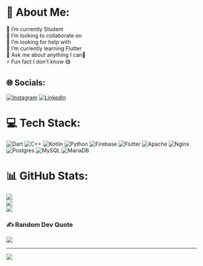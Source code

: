 # 💫 About Me:
🔭 I’m currently Student <br>👯 I’m looking to collaborate on<br>🤝 I’m looking for help with<br>🌱 I’m currently learning Flutter<br>💬 Ask me about anything I can🤗<br>⚡ Fun fact I don't know 😅


## 🌐 Socials:
[![Instagram](https://img.shields.io/badge/Instagram-%23E4405F.svg?logo=Instagram&logoColor=white)](https://instagram.com/anggerraka06) [![LinkedIn](https://img.shields.io/badge/LinkedIn-%230077B5.svg?logo=linkedin&logoColor=white)](https://www.linkedin.com/in/angger-raka-sanjaya-12bb7b253/) 

# 💻 Tech Stack:
![Dart](https://img.shields.io/badge/dart-%230175C2.svg?style=flat-square&logo=dart&logoColor=white) ![C++](https://img.shields.io/badge/c++-%2300599C.svg?style=flat-square&logo=c%2B%2B&logoColor=white) ![Kotlin](https://img.shields.io/badge/kotlin-%230095D5.svg?style=flat-square&logo=kotlin&logoColor=white) ![Python](https://img.shields.io/badge/python-3670A0?style=flat-square&logo=python&logoColor=ffdd54) ![Firebase](https://img.shields.io/badge/firebase-%23039BE5.svg?style=flat-square&logo=firebase) ![Flutter](https://img.shields.io/badge/Flutter-%2302569B.svg?style=flat-square&logo=Flutter&logoColor=white) ![Apache](https://img.shields.io/badge/apache-%23D42029.svg?style=flat-square&logo=apache&logoColor=white) ![Nginx](https://img.shields.io/badge/nginx-%23009639.svg?style=flat-square&logo=nginx&logoColor=white) ![Postgres](https://img.shields.io/badge/postgres-%23316192.svg?style=flat-square&logo=postgresql&logoColor=white) ![MySQL](https://img.shields.io/badge/mysql-%2300f.svg?style=flat-square&logo=mysql&logoColor=white) ![MariaDB](https://img.shields.io/badge/MariaDB-003545?style=flat-square&logo=mariadb&logoColor=white)
# 📊 GitHub Stats:
![](https://github-readme-stats.vercel.app/api?username=Angger-Raka&theme=dark&hide_border=false&include_all_commits=true&count_private=true)<br/>
![](https://github-readme-streak-stats.herokuapp.com/?user=Angger-Raka&theme=dark&hide_border=false)<br/>
![](https://github-readme-stats.vercel.app/api/top-langs/?username=Angger-Raka&theme=dark&hide_border=false&include_all_commits=true&count_private=true&layout=compact)

### ✍️ Random Dev Quote
![](https://quotes-github-readme.vercel.app/api?type=horizontal&theme=radical)

---
[![](https://visitcount.itsvg.in/api?id=Angger-Raka&icon=0&color=11)](https://visitcount.itsvg.in)

<!-- Proudly created with GPRM ( https://gprm.itsvg.in ) -->
